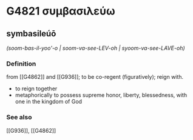 # G4821 συμβασιλεύω

## symbasileúō

_(soom-bas-il-yoo'-o | soom-va-see-LEV-oh | syoom-va-see-LAVE-oh)_

### Definition

from [[G4862]] and [[G936]]; to be co-regent (figuratively); reign with.

- to reign together
- metaphorically to possess supreme honor, liberty, blessedness, with one in the kingdom of God

### See also

[[G936]], [[G4862]]

